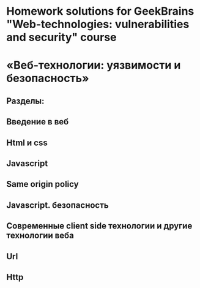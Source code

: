 # Homework solutions for GeekBrains "Web-technologies: vulnerabilities and security" course

# «Веб-технологии: уязвимости и безопасность»

## Разделы:

## Введение в веб

## Html и css

## Javascript

## Same origin policy

## Javascript. безопасность

## Современные client side технологии и другие технологии веба

## Url

## Http
